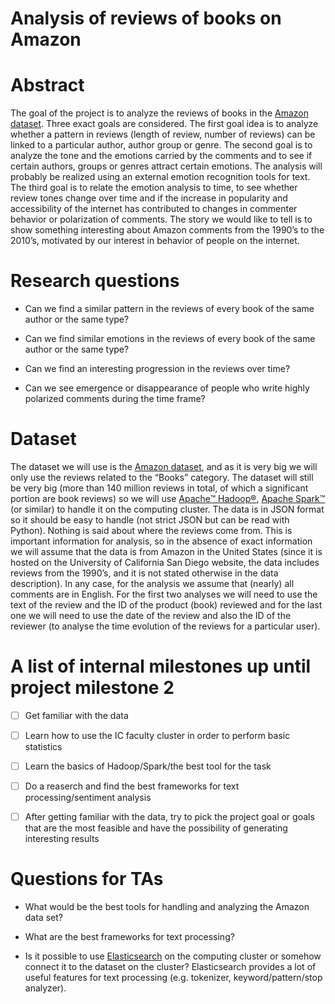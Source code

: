 # Analysis of reviews of books on Amazon

# Abstract
The goal of the project is to analyze the reviews of books in the [Amazon dataset](http://jmcauley.ucsd.edu/data/amazon/).
Three exact goals are considered. The first goal idea is to analyze whether a pattern
in reviews (length of review, number of reviews) can be linked to a particular author,
author group or genre. The second goal is to analyze the tone and the emotions carried by the
comments and to see if certain authors, groups or genres attract certain emotions. The analysis
will probably be realized using an external emotion recognition tools for text. The third goal
is to relate the emotion analysis to time, to see whether review tones change over time and if the
increase in popularity and accessibility of the internet has contributed to changes in commenter
behavior or polarization of comments. The story we would like to tell is to show something interesting
about Amazon comments from the 1990’s to the 2010’s, motivated by our interest in behavior of people
on the internet.




# Research questions

+ Can we find a similar pattern in the reviews of every book of the same author or the same type?

+ Can we find similar emotions in the reviews of every book of the same author or the same type? 

+ Can we find an interesting progression in the reviews over time?

+ Can we see emergence or disappearance of people who write highly polarized comments during the time frame?




# Dataset

The dataset we will use is the [Amazon dataset](http://jmcauley.ucsd.edu/data/amazon/), and as it is very big we
will only use the reviews related to the “Books” category. The dataset will still be
very big (more than 140 million reviews in total, of which a significant portion are book
reviews) so we will use [Apache™ Hadoop®](http://hadoop.apache.org/), [Apache Spark™](https://spark.apache.org/) (or similar) to handle it on the computing cluster. The data
is in JSON format so it should be easy to handle (not strict JSON but can be read with Python). 
Nothing is said about where the reviews come from. This is important information for analysis,
so in the absence of exact information we will assume that the data is from Amazon in the United
States (since it is hosted on the University of California San Diego website, the data includes
reviews from the 1990’s, and it is not stated otherwise in the data description). In any case,
for the analysis we assume that (nearly) all comments are in English. 
For the first two analyses we will need to use the text of the review and the ID of the product
(book) reviewed and for the last one we will need to use the date of the review and also the ID
of the reviewer (to analyse the time evolution of the reviews for a particular user). 


# A list of internal milestones up until project milestone 2

- [ ] Get familiar with the data

- [ ] Learn how to use the IC faculty cluster in order to perform basic statistics

- [ ] Learn the basics of Hadoop/Spark/the best tool for the task

- [ ] Do a reaserch and find the best frameworks for text processing/sentiment analysis

- [ ] After getting familiar with the data, try to pick the project goal or
goals that are the most feasible and have the possibility of generating
interesting results



# Questions for TAs
+ What would be the best tools for handling and analyzing the Amazon data set?

+ What are the best frameworks for text processing?

+ Is it possible to use [Elasticsearch](https://www.elastic.co/products/elasticsearch) on the computing cluster or somehow connect it to the dataset on the cluster? Elasticsearch provides a lot of useful features for text processing (e.g. tokenizer, keyword/pattern/stop analyzer).
